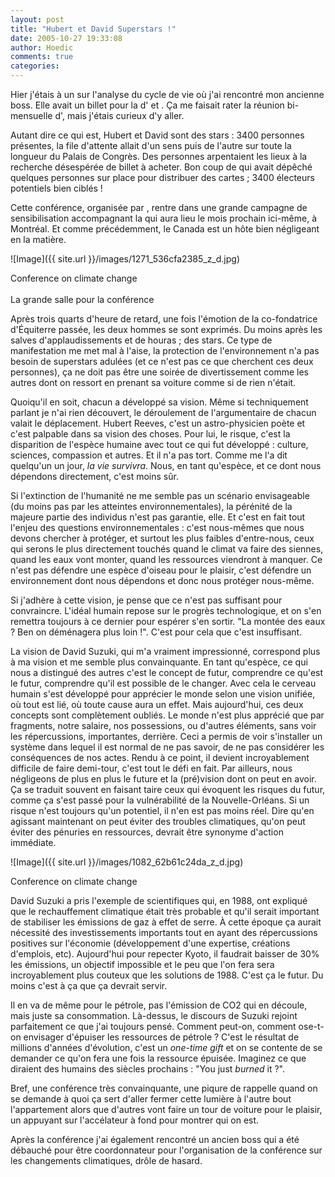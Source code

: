 ```yaml
---
layout: post
title: "Hubert et David Superstars !"
date: 2005-10-27 19:33:08
author: Hoedic
comments: true
categories: 
---
```



Hier j'étais à un  sur l'analyse du cycle de vie où j'ai rencontré mon ancienne boss. Elle avait un billet pour la  d' et . Ça me faisait rater la réunion bi-mensuelle d', mais j'étais curieux d'y aller.

Autant dire ce qui est, Hubert et David sont des stars : 3400 personnes présentes, la file d'attente allait d'un sens puis de l'autre sur toute la longueur du Palais de Congrès. Des personnes arpentaient les lieux à la recherche désespérée de billet à acheter. Bon coup de  qui avait dépêché quelques personnes sur place pour distribuer des cartes ; 3400 électeurs potentiels bien ciblés !

Cette conférence, organisée par , rentre dans une grande campagne de sensibilisation accompagnant la  qui aura lieu le mois prochain ici-même, à Montréal. Et comme  précédemment, le Canada est un hôte bien négligeant en la matière.

![Image]({{ site.url }}/images/1271_536cfa2385_z_d.jpg)
<div class="photoattrib">Conference on climate change</div>
<br/>
La grande salle pour la conférence

Après trois quarts d'heure de retard, une fois l'émotion de la co-fondatrice d'Équiterre passée, les deux hommes se sont exprimés. Du moins après les salves d'applaudissements et de houras ; des stars. Ce type de manifestation me met mal à l'aise, la protection de l'environnement n'a pas besoin de superstars adulées (et ce n'est pas ce que cherchent ces deux personnes), ça ne doit pas être une soirée de divertissement comme les autres dont on ressort en prenant sa voiture comme si de rien n'était.

Quoiqu'il en soit, chacun a développé sa vision. Même si techniquement parlant je n'ai rien découvert, le déroulement de l'argumentaire de chacun valait le déplacement. Hubert Reeves, c'est un astro-physicien poète et c'est palpable dans sa vision des choses. Pour lui, le risque, c'est la disparition de l'espèce humaine avec tout ce qui fut développé : culture, sciences, compassion et autres. Et il n'a pas tort. Comme me l'a dit quelqu'un un jour, *la vie survivra*. Nous, en tant qu'espèce, et ce dont nous dépendons directement, c'est moins sûr.

Si l'extinction de l'humanité ne me semble pas un scénario envisageable (du moins pas par les atteintes environnementales), la pérénité de la majeure partie des individus n'est pas garantie, elle. Et c'est en fait tout l'enjeu des questions environnementales : c'est nous-mêmes que nous devons chercher à protéger, et surtout les plus faibles d'entre-nous, ceux qui serons le plus directement touchés quand le climat va faire des siennes, quand les eaux vont monter, quand les ressources viendront à manquer. Ce n'est pas défendre une espèce d'oiseau pour le plaisir, c'est défendre un environnement dont nous dépendons et donc nous protéger nous-même.

Si j'adhère à cette vision, je pense que ce n'est pas suffisant pour convraincre. L'idéal humain repose sur le progrès technologique, et on s'en remettra toujours à ce dernier pour espérer s'en sortir. "La montée des eaux ? Ben on déménagera plus loin !". C'est pour cela que c'est insuffisant.

La vision de David Suzuki, qui m'a vraiment impressionné, correspond plus à ma vision et me semble plus convainquante. En tant qu'espèce, ce qui nous a distingué des autres c'est le concept de futur, comprendre ce qu'est le futur, comprendre qu'il est possible de le changer. Avec cela le cerveau humain s'est développé pour apprécier le monde selon une vision unifiée, où tout est lié, où toute cause aura un effet. Mais aujourd'hui, ces deux concepts sont complètement oubliés. Le monde n'est plus apprécié que par fragments, notre salaire, nos possessions, ou d'autres éléments, sans voir les répercussions, importantes, derrière. Ceci a permis de voir s'installer un système dans lequel il est normal de ne pas savoir, de ne pas considérer les conséquences de nos actes. Rendu à ce point, il devient incroyablement difficile de faire demi-tour, c'est tout le défi en fait. Par ailleurs, nous négligeons de plus en plus le future et la (pré)vision dont on peut en avoir. Ça se traduit souvent en faisant taire ceux qui évoquent les risques du futur, comme ça s'est passé pour la vulnérabilité de la Nouvelle-Orléans. Si un risque n'est toujours qu'un potentiel, il n'en est pas moins réel. Dire qu'en agissant maintenant on peut éviter des troubles climatiques, qu'on peut éviter des pénuries en ressources, devrait être synonyme d'action immédiate.

![Image]({{ site.url }}/images/1082_62b61c24da_z_d.jpg)
<div class="photoattrib">Conference on climate change</div>


David Suzuki a pris l'exemple de scientifiques qui, en 1988, ont expliqué que le rechauffement climatique était très probable et qu'il serait important de stabiliser les émissions de gaz à effet de serre. À cette époque ça aurait nécessité des investissements importants tout en ayant des répercussions positives sur l'économie (développement d'une expertise, créations d'emplois, etc). Aujourd'hui pour repecter Kyoto, il faudrait baisser de 30% les émissions, un objectif impossible et le peu que l'on fera sera incroyablement plus couteux que les solutions de 1988. C'est ça le futur. Du moins c'est à ça que ça devrait servir.

Il en va de même pour le pétrole, pas l'émission de CO2 qui en découle, mais juste sa consommation. Là-dessus, le discours de Suzuki rejoint parfaitement ce que j'ai toujours pensé. Comment peut-on, comment ose-t-on envisager d'épuiser les ressources de pétrole ? C'est le résultat de millions d'années d'évolution, c'est un *one-time gift* et on se contente de se demander ce qu'on fera une fois la ressource épuisée. Imaginez ce que diraient des humains des siècles prochains : "You just *burned* it ?".

Bref, une conférence très convainquante, une piqure de rappelle quand on se demande à quoi ça sert d'aller fermer cette lumière à l'autre bout l'appartement alors que d'autres vont faire un tour de voiture pour le plaisir, un appuyant sur l'accélateur à fond pour montrer qui on est.

Après la conférence j'ai également rencontré un ancien boss qui a été débauché pour être coordonnateur pour l'organisation de la conférence sur les changements climatiques, drôle de hasard.
